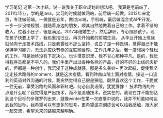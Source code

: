 学习笔记
这第一次小结，说一说我关于职业规划的想法吧。
我算是老前端了，2011年毕业，学的是java，实习的时候就做网站，前后端一起做。2012年来北京，专注做前端，一做就是五年，做过pc端，手机端，最后做混合式APP开发。一步一步没啥规划，就随着身边的朋友，顺其自然地做着自己的工作。拿着不错的收入，过着小日子，很是满足。2017年结婚生子，然后辞职，专心照顾孩子。现在孩子快要上学了，我也重拾旧业，再次开始我的前端生涯。
从毕业开始上班我就倾向于走技术路线，只是我曾经不那么坚持，说白了是一种畏惧，觉得自己不能保持学习能力，无法适应快节奏的互联网世界。工作几年之后，我一度想换个轻松的工作，可是始终没有下定决心。也许潜意识里，我不甘心那种平凡。是的，我觉得程序员都是不平凡的。我们手里产出过各种各样的产品，好的不好的上线的夭折的，但都是一种创作，我沉浸于这种成就感，那是多么美妙~
再次起航，促使我坚定走技术路线的moment，就是这次疫情。看到钟南山院士面对疫情，操这一口流利的英语对外沟通的时候，我突然觉得自己很是狭隘。既然喜欢这个工作，干脆就一往无前，享受沿路的风雨和彩虹吧。何必自我设限，犹犹豫豫！
技术路线的终点是什么呢？我觉得是产出技术，而不是追随技术。说实在的，我现在并不能把达到这个目标的步骤罗列出来，就像winter在第一次直播中说的，我并不知道如何达到我的目标。我希望可以有更多的思考，更希望这次训练营可以给我感触，跟大家一起交流，希望未来的路越来越明确。
